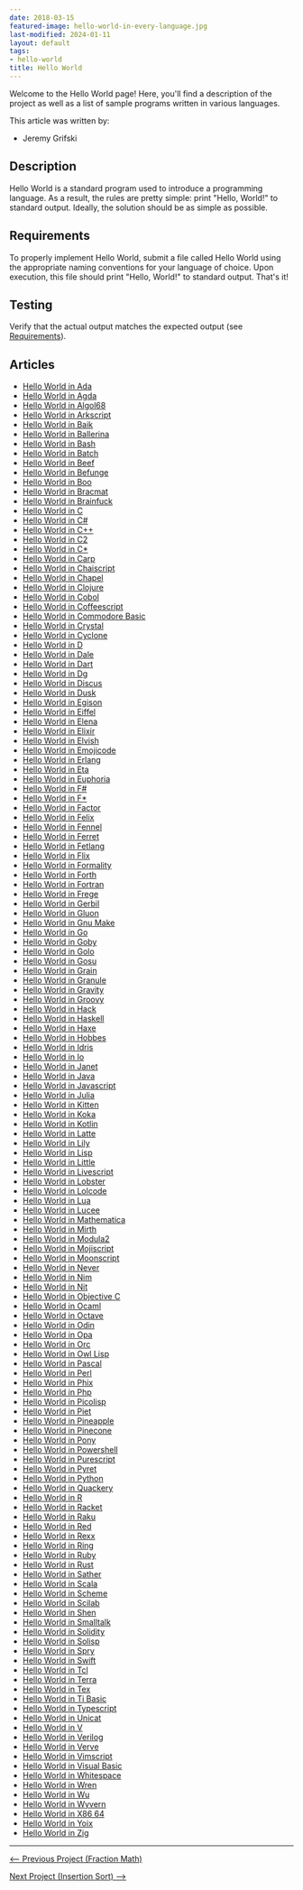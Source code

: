 ```yaml
---
date: 2018-03-15
featured-image: hello-world-in-every-language.jpg
last-modified: 2024-01-11
layout: default
tags:
- hello-world
title: Hello World
---
```


Welcome to the Hello World page! Here, you'll find a description of the project as well as a list of sample programs written in various languages.

This article was written by:

- Jeremy Grifski

## Description

Hello World is a standard program used to introduce a programming language.
As a result, the rules are pretty simple: print "Hello, World!" to standard
output. Ideally, the solution should be as simple as possible.


## Requirements

To properly implement Hello World, submit a file called Hello World using the
appropriate naming conventions for your language of choice. Upon execution, this
file should print "Hello, World!" to standard output. That's it!


## Testing

Verify that the actual output matches the expected output
(see [Requirements](#requirements)).


## Articles

- [Hello World in Ada](https://sampleprograms.io/projects/hello-world/ada)
- [Hello World in Agda](https://sampleprograms.io/projects/hello-world/agda)
- [Hello World in Algol68](https://sampleprograms.io/projects/hello-world/algol68)
- [Hello World in Arkscript](https://sampleprograms.io/projects/hello-world/arkscript)
- [Hello World in Baik](https://sampleprograms.io/projects/hello-world/baik)
- [Hello World in Ballerina](https://sampleprograms.io/projects/hello-world/ballerina)
- [Hello World in Bash](https://sampleprograms.io/projects/hello-world/bash)
- [Hello World in Batch](https://sampleprograms.io/projects/hello-world/batch)
- [Hello World in Beef](https://sampleprograms.io/projects/hello-world/beef)
- [Hello World in Befunge](https://sampleprograms.io/projects/hello-world/befunge)
- [Hello World in Boo](https://sampleprograms.io/projects/hello-world/boo)
- [Hello World in Bracmat](https://sampleprograms.io/projects/hello-world/bracmat)
- [Hello World in Brainfuck](https://sampleprograms.io/projects/hello-world/brainfuck)
- [Hello World in C](https://sampleprograms.io/projects/hello-world/c)
- [Hello World in C#](https://sampleprograms.io/projects/hello-world/c-sharp)
- [Hello World in C++](https://sampleprograms.io/projects/hello-world/c-plus-plus)
- [Hello World in C2](https://sampleprograms.io/projects/hello-world/c2)
- [Hello World in C\*](https://sampleprograms.io/projects/hello-world/c-star)
- [Hello World in Carp](https://sampleprograms.io/projects/hello-world/carp)
- [Hello World in Chaiscript](https://sampleprograms.io/projects/hello-world/chaiscript)
- [Hello World in Chapel](https://sampleprograms.io/projects/hello-world/chapel)
- [Hello World in Clojure](https://sampleprograms.io/projects/hello-world/clojure)
- [Hello World in Cobol](https://sampleprograms.io/projects/hello-world/cobol)
- [Hello World in Coffeescript](https://sampleprograms.io/projects/hello-world/coffeescript)
- [Hello World in Commodore Basic](https://sampleprograms.io/projects/hello-world/commodore-basic)
- [Hello World in Crystal](https://sampleprograms.io/projects/hello-world/crystal)
- [Hello World in Cyclone](https://sampleprograms.io/projects/hello-world/cyclone)
- [Hello World in D](https://sampleprograms.io/projects/hello-world/d)
- [Hello World in Dale](https://sampleprograms.io/projects/hello-world/dale)
- [Hello World in Dart](https://sampleprograms.io/projects/hello-world/dart)
- [Hello World in Dg](https://sampleprograms.io/projects/hello-world/dg)
- [Hello World in Discus](https://sampleprograms.io/projects/hello-world/discus)
- [Hello World in Dusk](https://sampleprograms.io/projects/hello-world/dusk)
- [Hello World in Egison](https://sampleprograms.io/projects/hello-world/egison)
- [Hello World in Eiffel](https://sampleprograms.io/projects/hello-world/eiffel)
- [Hello World in Elena](https://sampleprograms.io/projects/hello-world/elena)
- [Hello World in Elixir](https://sampleprograms.io/projects/hello-world/elixir)
- [Hello World in Elvish](https://sampleprograms.io/projects/hello-world/elvish)
- [Hello World in Emojicode](https://sampleprograms.io/projects/hello-world/emojicode)
- [Hello World in Erlang](https://sampleprograms.io/projects/hello-world/erlang)
- [Hello World in Eta](https://sampleprograms.io/projects/hello-world/eta)
- [Hello World in Euphoria](https://sampleprograms.io/projects/hello-world/euphoria)
- [Hello World in F#](https://sampleprograms.io/projects/hello-world/f-sharp)
- [Hello World in F\*](https://sampleprograms.io/projects/hello-world/f-star)
- [Hello World in Factor](https://sampleprograms.io/projects/hello-world/factor)
- [Hello World in Felix](https://sampleprograms.io/projects/hello-world/felix)
- [Hello World in Fennel](https://sampleprograms.io/projects/hello-world/fennel)
- [Hello World in Ferret](https://sampleprograms.io/projects/hello-world/ferret)
- [Hello World in Fetlang](https://sampleprograms.io/projects/hello-world/fetlang)
- [Hello World in Flix](https://sampleprograms.io/projects/hello-world/flix)
- [Hello World in Formality](https://sampleprograms.io/projects/hello-world/formality)
- [Hello World in Forth](https://sampleprograms.io/projects/hello-world/forth)
- [Hello World in Fortran](https://sampleprograms.io/projects/hello-world/fortran)
- [Hello World in Frege](https://sampleprograms.io/projects/hello-world/frege)
- [Hello World in Gerbil](https://sampleprograms.io/projects/hello-world/gerbil)
- [Hello World in Gluon](https://sampleprograms.io/projects/hello-world/gluon)
- [Hello World in Gnu Make](https://sampleprograms.io/projects/hello-world/gnu-make)
- [Hello World in Go](https://sampleprograms.io/projects/hello-world/go)
- [Hello World in Goby](https://sampleprograms.io/projects/hello-world/goby)
- [Hello World in Golo](https://sampleprograms.io/projects/hello-world/golo)
- [Hello World in Gosu](https://sampleprograms.io/projects/hello-world/gosu)
- [Hello World in Grain](https://sampleprograms.io/projects/hello-world/grain)
- [Hello World in Granule](https://sampleprograms.io/projects/hello-world/granule)
- [Hello World in Gravity](https://sampleprograms.io/projects/hello-world/gravity)
- [Hello World in Groovy](https://sampleprograms.io/projects/hello-world/groovy)
- [Hello World in Hack](https://sampleprograms.io/projects/hello-world/hack)
- [Hello World in Haskell](https://sampleprograms.io/projects/hello-world/haskell)
- [Hello World in Haxe](https://sampleprograms.io/projects/hello-world/haxe)
- [Hello World in Hobbes](https://sampleprograms.io/projects/hello-world/hobbes)
- [Hello World in Idris](https://sampleprograms.io/projects/hello-world/idris)
- [Hello World in Io](https://sampleprograms.io/projects/hello-world/io)
- [Hello World in Janet](https://sampleprograms.io/projects/hello-world/janet)
- [Hello World in Java](https://sampleprograms.io/projects/hello-world/java)
- [Hello World in Javascript](https://sampleprograms.io/projects/hello-world/javascript)
- [Hello World in Julia](https://sampleprograms.io/projects/hello-world/julia)
- [Hello World in Kitten](https://sampleprograms.io/projects/hello-world/kitten)
- [Hello World in Koka](https://sampleprograms.io/projects/hello-world/koka)
- [Hello World in Kotlin](https://sampleprograms.io/projects/hello-world/kotlin)
- [Hello World in Latte](https://sampleprograms.io/projects/hello-world/latte)
- [Hello World in Lily](https://sampleprograms.io/projects/hello-world/lily)
- [Hello World in Lisp](https://sampleprograms.io/projects/hello-world/lisp)
- [Hello World in Little](https://sampleprograms.io/projects/hello-world/little)
- [Hello World in Livescript](https://sampleprograms.io/projects/hello-world/livescript)
- [Hello World in Lobster](https://sampleprograms.io/projects/hello-world/lobster)
- [Hello World in Lolcode](https://sampleprograms.io/projects/hello-world/lolcode)
- [Hello World in Lua](https://sampleprograms.io/projects/hello-world/lua)
- [Hello World in Lucee](https://sampleprograms.io/projects/hello-world/lucee)
- [Hello World in Mathematica](https://sampleprograms.io/projects/hello-world/mathematica)
- [Hello World in Mirth](https://sampleprograms.io/projects/hello-world/mirth)
- [Hello World in Modula2](https://sampleprograms.io/projects/hello-world/modula2)
- [Hello World in Mojiscript](https://sampleprograms.io/projects/hello-world/mojiscript)
- [Hello World in Moonscript](https://sampleprograms.io/projects/hello-world/moonscript)
- [Hello World in Never](https://sampleprograms.io/projects/hello-world/never)
- [Hello World in Nim](https://sampleprograms.io/projects/hello-world/nim)
- [Hello World in Nit](https://sampleprograms.io/projects/hello-world/nit)
- [Hello World in Objective C](https://sampleprograms.io/projects/hello-world/objective-c)
- [Hello World in Ocaml](https://sampleprograms.io/projects/hello-world/ocaml)
- [Hello World in Octave](https://sampleprograms.io/projects/hello-world/octave)
- [Hello World in Odin](https://sampleprograms.io/projects/hello-world/odin)
- [Hello World in Opa](https://sampleprograms.io/projects/hello-world/opa)
- [Hello World in Orc](https://sampleprograms.io/projects/hello-world/orc)
- [Hello World in Owl Lisp](https://sampleprograms.io/projects/hello-world/owl-lisp)
- [Hello World in Pascal](https://sampleprograms.io/projects/hello-world/pascal)
- [Hello World in Perl](https://sampleprograms.io/projects/hello-world/perl)
- [Hello World in Phix](https://sampleprograms.io/projects/hello-world/phix)
- [Hello World in Php](https://sampleprograms.io/projects/hello-world/php)
- [Hello World in Picolisp](https://sampleprograms.io/projects/hello-world/picolisp)
- [Hello World in Piet](https://sampleprograms.io/projects/hello-world/piet)
- [Hello World in Pineapple](https://sampleprograms.io/projects/hello-world/pineapple)
- [Hello World in Pinecone](https://sampleprograms.io/projects/hello-world/pinecone)
- [Hello World in Pony](https://sampleprograms.io/projects/hello-world/pony)
- [Hello World in Powershell](https://sampleprograms.io/projects/hello-world/powershell)
- [Hello World in Purescript](https://sampleprograms.io/projects/hello-world/purescript)
- [Hello World in Pyret](https://sampleprograms.io/projects/hello-world/pyret)
- [Hello World in Python](https://sampleprograms.io/projects/hello-world/python)
- [Hello World in Quackery](https://sampleprograms.io/projects/hello-world/quackery)
- [Hello World in R](https://sampleprograms.io/projects/hello-world/r)
- [Hello World in Racket](https://sampleprograms.io/projects/hello-world/racket)
- [Hello World in Raku](https://sampleprograms.io/projects/hello-world/raku)
- [Hello World in Red](https://sampleprograms.io/projects/hello-world/red)
- [Hello World in Rexx](https://sampleprograms.io/projects/hello-world/rexx)
- [Hello World in Ring](https://sampleprograms.io/projects/hello-world/ring)
- [Hello World in Ruby](https://sampleprograms.io/projects/hello-world/ruby)
- [Hello World in Rust](https://sampleprograms.io/projects/hello-world/rust)
- [Hello World in Sather](https://sampleprograms.io/projects/hello-world/sather)
- [Hello World in Scala](https://sampleprograms.io/projects/hello-world/scala)
- [Hello World in Scheme](https://sampleprograms.io/projects/hello-world/scheme)
- [Hello World in Scilab](https://sampleprograms.io/projects/hello-world/scilab)
- [Hello World in Shen](https://sampleprograms.io/projects/hello-world/shen)
- [Hello World in Smalltalk](https://sampleprograms.io/projects/hello-world/smalltalk)
- [Hello World in Solidity](https://sampleprograms.io/projects/hello-world/solidity)
- [Hello World in Solisp](https://sampleprograms.io/projects/hello-world/solisp)
- [Hello World in Spry](https://sampleprograms.io/projects/hello-world/spry)
- [Hello World in Swift](https://sampleprograms.io/projects/hello-world/swift)
- [Hello World in Tcl](https://sampleprograms.io/projects/hello-world/tcl)
- [Hello World in Terra](https://sampleprograms.io/projects/hello-world/terra)
- [Hello World in Tex](https://sampleprograms.io/projects/hello-world/tex)
- [Hello World in Ti Basic](https://sampleprograms.io/projects/hello-world/ti-basic)
- [Hello World in Typescript](https://sampleprograms.io/projects/hello-world/typescript)
- [Hello World in Unicat](https://sampleprograms.io/projects/hello-world/unicat)
- [Hello World in V](https://sampleprograms.io/projects/hello-world/v)
- [Hello World in Verilog](https://sampleprograms.io/projects/hello-world/verilog)
- [Hello World in Verve](https://sampleprograms.io/projects/hello-world/verve)
- [Hello World in Vimscript](https://sampleprograms.io/projects/hello-world/vimscript)
- [Hello World in Visual Basic](https://sampleprograms.io/projects/hello-world/visual-basic)
- [Hello World in Whitespace](https://sampleprograms.io/projects/hello-world/whitespace)
- [Hello World in Wren](https://sampleprograms.io/projects/hello-world/wren)
- [Hello World in Wu](https://sampleprograms.io/projects/hello-world/wu)
- [Hello World in Wyvern](https://sampleprograms.io/projects/hello-world/wyvern)
- [Hello World in X86 64](https://sampleprograms.io/projects/hello-world/x86-64)
- [Hello World in Yoix](https://sampleprograms.io/projects/hello-world/yoix)
- [Hello World in Zig](https://sampleprograms.io/projects/hello-world/zig)

***

<nav class="project-nav">

<div id="prev" markdown="1">

[<-- Previous Project (Fraction Math)](https://sampleprograms.io/projects/fraction-math)

</div>

<div id="next" markdown="1">

[Next Project (Insertion Sort) -->](https://sampleprograms.io/projects/insertion-sort)

</div>

</nav>